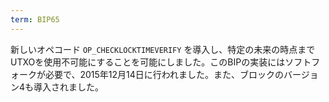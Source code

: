 ```yaml
---
term: BIP65
---
```


新しいオペコード `OP_CHECKLOCKTIMEVERIFY` を導入し、特定の未来の時点までUTXOを使用不可能にすることを可能にしました。このBIPの実装にはソフトフォークが必要で、2015年12月14日に行われました。また、ブロックのバージョン4も導入されました。